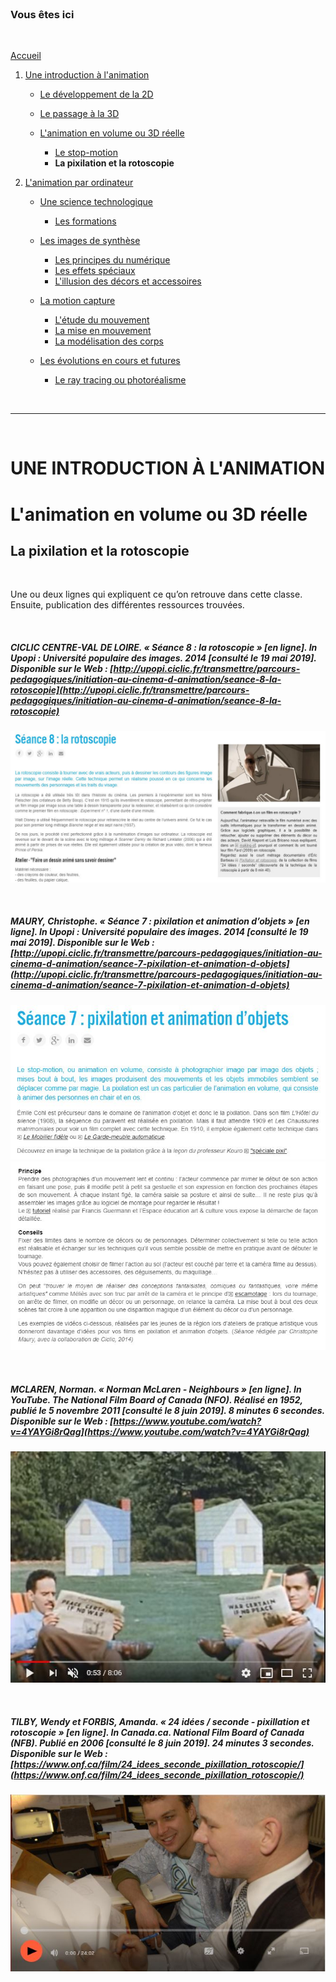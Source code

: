 <br/>

### Vous êtes ici

<br/>

[Accueil](index.md)

1. [Une introduction à l'animation](histoire.md)

    - [Le développement de la 2D](2d.md)
    - [Le passage à la 3D](3d.md)
    - [L'animation en volume ou 3D réelle](envolume.md)
    
        * [Le stop-motion](stopmotion.md)
        * **La pixilation et la rotoscopie**

2. [L'animation par ordinateur](parordinateur.md)

    - [Une science technologique](science.md)
    
        * [Les formations](formation.md)
    
    - [Les images de synthèse](imagesdesynthèse.md)
    
        * [Les principes du numérique](numerique.md)
        * [Les effets spéciaux](effet.md)
        * [L'illusion des décors et accessoires](decor.md)
        
    - [La motion capture]()
    
        * [L'étude du mouvement](etude.md)
        * [La mise en mouvement](mouvement.md)
        * [La modélisation des corps](corps.md)

    - [Les évolutions en cours et futures](evolution.md)
    
        * [Le ray tracing ou photoréalisme](photorealisme.md)
        
<br/>

--------------------------------------------------------

<br/>

# UNE INTRODUCTION À L'ANIMATION
# L'animation en volume ou 3D réelle
## La pixilation et la rotoscopie

<br/>

Une ou deux lignes qui expliquent ce qu’on retrouve dans cette classe. Ensuite, publication des différentes ressources trouvées.

<br/>

##### CICLIC CENTRE-VAL DE LOIRE. « Séance 8 : la rotoscopie » [en ligne]. In _Upopi : Université populaire des images_. 2014 [consulté le 19 mai 2019]. Disponible sur le Web : [http://upopi.ciclic.fr/transmettre/parcours-pedagogiques/initiation-au-cinema-d-animation/seance-8-la-rotoscopie](http://upopi.ciclic.fr/transmettre/parcours-pedagogiques/initiation-au-cinema-d-animation/seance-8-la-rotoscopie)

![Séance 8 : la rotoscopie](images/rotoscopie.JPG "La rotoscopie")

<br/>

##### MAURY, Christophe. « Séance 7 : pixilation et animation d’objets » [en ligne]. In _Upopi : Université populaire des images_. 2014 [consulté le 19 mai 2019]. Disponible sur le Web : [http://upopi.ciclic.fr/transmettre/parcours-pedagogiques/initiation-au-cinema-d-animation/seance-7-pixilation-et-animation-d-objets](http://upopi.ciclic.fr/transmettre/parcours-pedagogiques/initiation-au-cinema-d-animation/seance-7-pixilation-et-animation-d-objets)

![Séance 7 : pixilation et animation d’objets](images/pixilation.JPG "Pixilation et animation d’objets")
![Séance 7 : pixilation et animation d’objets](images/pixilationprincipe.JPG "Pixilation et animation d’objets")

<br/>

##### MCLAREN, Norman. « Norman McLaren - Neighbours » [en ligne]. In YouTube. The National Film Board of Canada (NFO). Réalisé en 1952, publié le 5 novembre 2011  [consulté le 8 juin 2019]. 8 minutes 6 secondes. Disponible sur le Web : [https://www.youtube.com/watch?v=4YAYGi8rQag](https://www.youtube.com/watch?v=4YAYGi8rQag)

![Norman McLaren - Neighbours](images/pixilationex.JPG "Norman McLaren - Neighbours")

<br/>

##### TILBY, Wendy et FORBIS, Amanda. « 24 idées / seconde - pixillation et rotoscopie » [en ligne]. In Canada.ca. _National Film Board of Canada (NFB)_. Publié en 2006 [consulté le 8 juin 2019]. 24 minutes 3 secondes. Disponible sur le Web : [https://www.onf.ca/film/24_idees_seconde_pixillation_rotoscopie/](https://www.onf.ca/film/24_idees_seconde_pixillation_rotoscopie/)

![24 idées / seconde - pixillation et rotoscopie](images/pixilationrotoscopie.JPG "Pixillation et rotoscopie")

<br/>
